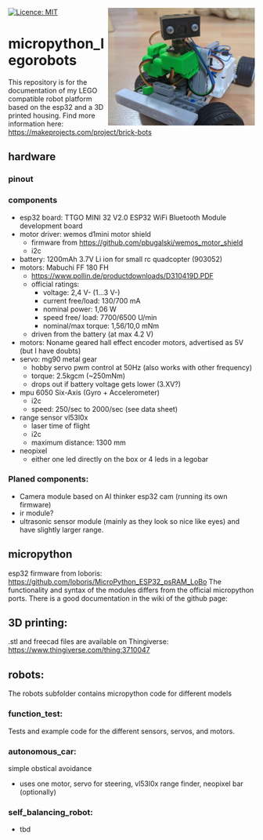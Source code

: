 [![Licence: MIT](https://img.shields.io/badge/license-MIT-blue)](https://github.com/MatthiasLienhard/micropython_legobot/blob/master/LICENSE.txt)
<img align="right" src="brick-bot.jpg" width="300"  />

# micropython_legorobots

This repository is for the documentation of my LEGO compatible robot platform based 
on the esp32 and a 3D printed housing. Find more information here: https://makeprojects.com/project/brick-bots

## hardware
### pinout

### components
* esp32 board: TTGO MINI 32 V2.0 ESP32 WiFi Bluetooth Module development board
* motor driver: wemos d1mini motor shield 
    * firmware from https://github.com/pbugalski/wemos_motor_shield
    * i2c
* battery: 1200mAh 3.7V Li ion for small rc quadcopter (903052)
* motors: Mabuchi FF 180 FH
    * https://www.pollin.de/productdownloads/D310419D.PDF
    * official ratings:
        * voltage: 2,4 V- (1...3 V-)
        * current free/load: 130/700 mA
        * nominal power: 1,06 W
        * speed free/ load: 7700/6500 U/min
        * nominal/max torque: 1,56/10,0 mNm
    * driven from the battery (at max 4.2 V)
* motors: Noname geared hall effect encoder motors, advertised as 5V (but I have doubts)
* servo: mg90 metal gear
    * hobby servo pwm control at 50Hz (also works with other frequency)
    * torque: 2.5kgcm (~250mNm)
    * drops out if battery voltage gets lower (3.XV?)
* mpu 6050 Six-Axis (Gyro + Accelerometer)
    * i2c
    * speed: 250/sec to 2000/sec (see data sheet)
* range sensor vl53l0x
    * laser time of flight
    * i2c
    * maximum distance: 1300 mm
* neopixel
    * either one led directly on the box or 4 leds in a legobar

### Planed components:
* Camera module based on AI thinker esp32 cam (running its own firmware)
* ir module?
* ultrasonic sensor module (mainly as they look so nice like eyes) and have slightly larger range.



## micropython
esp32 firmware from loboris: https://github.com/loboris/MicroPython_ESP32_psRAM_LoBo
The functionality and syntax of the modules differs from the official micropython ports. 
There is a good documentation in the wiki of the github page:

## 3D printing:
.stl and freecad files are available on Thingiverse: https://www.thingiverse.com/thing:3710047

## robots:
The robots subfolder contains micropython code for different models

### function_test:
Tests and example code for the different sensors, servos, and motors. 

### autonomous_car:
simple obstical avoidance
* uses one motor, servo for steering, vl53l0x range finder, neopixel bar (optionally)

### self_balancing_robot:
* tbd
